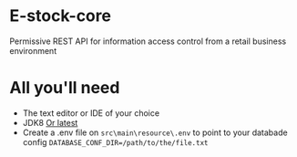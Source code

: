 # E-stock-core

Permissive REST API for information access control from a retail business environment

# All you'll need

* The text editor or IDE of your choice
* JDK8 [Or latest](https://www.oracle.com/technetwork/java/javase/downloads/index.html)
* Create a .env file on `src\main\resource\.env` to point to your databade config `DATABASE_CONF_DIR=/path/to/the/file.txt`